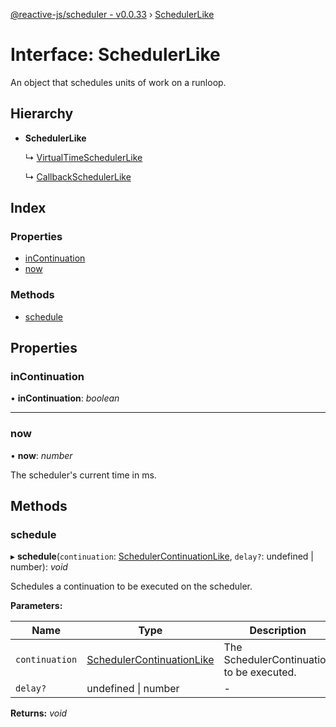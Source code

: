 [@reactive-js/scheduler - v0.0.33](../README.md) › [SchedulerLike](schedulerlike.md)

# Interface: SchedulerLike

An object that schedules units of work on a runloop.

## Hierarchy

* **SchedulerLike**

  ↳ [VirtualTimeSchedulerLike](virtualtimeschedulerlike.md)

  ↳ [CallbackSchedulerLike](callbackschedulerlike.md)

## Index

### Properties

* [inContinuation](schedulerlike.md#incontinuation)
* [now](schedulerlike.md#now)

### Methods

* [schedule](schedulerlike.md#schedule)

## Properties

###  inContinuation

• **inContinuation**: *boolean*

___

###  now

• **now**: *number*

The scheduler's current time in ms.

## Methods

###  schedule

▸ **schedule**(`continuation`: [SchedulerContinuationLike](schedulercontinuationlike.md), `delay?`: undefined | number): *void*

Schedules a continuation to be executed on the scheduler.

**Parameters:**

Name | Type | Description |
------ | ------ | ------ |
`continuation` | [SchedulerContinuationLike](schedulercontinuationlike.md) | The SchedulerContinuation to be executed.  |
`delay?` | undefined &#124; number | - |

**Returns:** *void*
